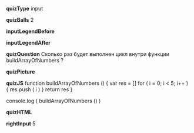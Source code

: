 ____quizType____
input

____quizBalls____
2

____inputLegendBefore____


____inputLegendAfter____


____quizQuestion____
Сколько раз будет выполнен цикл внутри функции buildArrayOfNumbers ?

____quizPicture____


____quizJS____
function buildArrayOfNumbers () {
    var res = []
    for ( i = 0;   i < 5;   i++ ) {
        res.push ( i )
    }
    return res
}

console.log (
    buildArrayOfNumbers ()
)


____quizHTML____


____rightInput____
5
